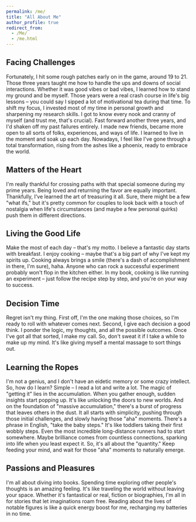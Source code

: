 ```yaml
---
permalink: /me/
title: "All About Me"
author_profile: true
redirect_from: 
  - /Me/
  - /me.html
---
```


## Facing Challenges
Fortunately, I hit some rough patches early on in the game, around 19 to 21. Those three years taught me how to handle the ups and downs of social interactions. Whether it was good vibes or bad vibes, I learned how to stand my ground and be myself. Those years were a real crash course in life's big lessons – you could say I sipped a lot of motivational tea during that time. To shift my focus, I invested most of my time in personal growth and sharpening my research skills. I got to know every nook and cranny of myself (and trust me, that's crucial). Fast forward another three years, and I'd shaken off my past failures entirely. I made new friends, became more open to all sorts of folks, experiences, and ways of life. I learned to live in the moment and soak up each day. Nowadays, I feel like I've gone through a total transformation, rising from the ashes like a phoenix, ready to embrace the world.

## Matters of the Heart
I'm really thankful for crossing paths with that special someone during my prime years. Being loved and returning the favor are equally important. Thankfully, I've learned the art of treasuring it all. Sure, there might be a few "what ifs," but it's pretty common for couples to look back with a touch of nostalgia when life's circumstances (and maybe a few personal quirks) push them in different directions.

## Living the Good Life
Make the most of each day – that's my motto. I believe a fantastic day starts with breakfast. I enjoy cooking – maybe that's a big part of why I've kept my spirits up. Cooking always brings a smile (there's a dash of accomplishment in there, I'm sure), haha. Anyone who can rock a successful experiment probably won't flop in the kitchen either. In my book, cooking is like running an experiment – just follow the recipe step by step, and you're on your way to success.

## Decision Time
Regret isn't my thing. First off, I'm the one making those choices, so I'm ready to roll with whatever comes next. Second, I give each decision a good think. I ponder the logic, my thoughts, and all the possible outcomes. Once I've got all that sorted, I make my call. So, don't sweat it if I take a while to make up my mind. It's like giving myself a mental massage to sort things out.

## Learning the Ropes
I'm not a genius, and I don't have an eidetic memory or some crazy intellect. So, how do I learn? Simple – I read a lot and write a lot. The magic of "getting it" lies in the accumulation. When you gather enough, sudden insights start popping up. It's like unlocking the doors to new worlds. And on the foundation of "massive accumulation," there's a burst of progress that leaves others in the dust. It all starts with simplicity, pushing through those initial challenges, and slowly having those "aha" moments. There's a phrase in English, "take the baby steps." It's like toddlers taking their first wobbly steps. Even the most incredible long-distance runners had to start somewhere. Maybe brilliance comes from countless connections, sparking into life when you least expect it. So, it's all about the "quantity." Keep feeding your mind, and wait for those "aha" moments to naturally emerge.

## Passions and Pleasures
I'm all about diving into books. Spending time exploring other people's thoughts is an amazing feeling. It's like traveling the world without leaving your space. Whether it's fantastical or real, fiction or biographies, I'm all in for stories that let imaginations roam free. Reading about the lives of notable figures is like a quick energy boost for me, recharging my batteries in no time.

